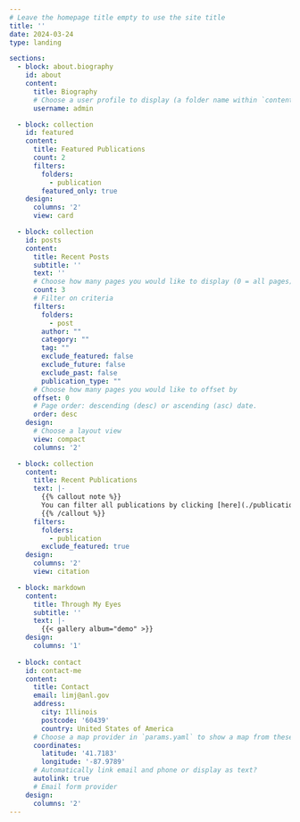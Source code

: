 ```yaml
---
# Leave the homepage title empty to use the site title
title: ''
date: 2024-03-24
type: landing

sections:
  - block: about.biography
    id: about
    content:
      title: Biography
      # Choose a user profile to display (a folder name within `content/authors/`)
      username: admin

  - block: collection
    id: featured
    content:
      title: Featured Publications
      count: 2
      filters:
        folders:
          - publication
        featured_only: true
    design:
      columns: '2'
      view: card

  - block: collection
    id: posts
    content:
      title: Recent Posts
      subtitle: ''
      text: ''
      # Choose how many pages you would like to display (0 = all pages)
      count: 3
      # Filter on criteria
      filters:
        folders:
          - post
        author: ""
        category: ""
        tag: ""
        exclude_featured: false
        exclude_future: false
        exclude_past: false
        publication_type: ""
      # Choose how many pages you would like to offset by
      offset: 0
      # Page order: descending (desc) or ascending (asc) date.
      order: desc
    design:
      # Choose a layout view
      view: compact
      columns: '2'

  - block: collection
    content:
      title: Recent Publications
      text: |-
        {{% callout note %}}
        You can filter all publications by clicking [here](./publication/).
        {{% /callout %}}
      filters:
        folders:
          - publication
        exclude_featured: true
    design:
      columns: '2'
      view: citation

  - block: markdown
    content:
      title: Through My Eyes 
      subtitle: ''
      text: |-
        {{< gallery album="demo" >}}
    design:
      columns: '1'
      
  - block: contact
    id: contact-me
    content:
      title: Contact
      email: limj@anl.gov
      address:
        city: Illinois
        postcode: '60439'
        country: United States of America
      # Choose a map provider in `params.yaml` to show a map from these coordinates
      coordinates:
        latitude: '41.7183'
        longitude: '-87.9789'  
      # Automatically link email and phone or display as text?
      autolink: true
      # Email form provider
    design:
      columns: '2'
---
```

